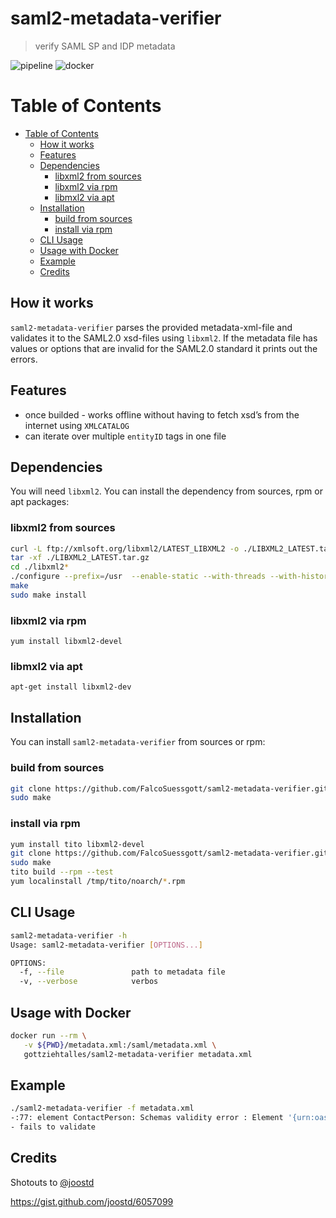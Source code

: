 # saml2-metadata-verifier 
> verify SAML SP and IDP  metadata 

![pipeline](https://github.com/FalcoSuessgott/saml2-metadata-verifier/workflows/pipeline/badge.svg) ![docker](https://img.shields.io/docker/pulls/gottziehtalles/saml2-metadata-verifier)

Table of Contents
=================

   * [Table of Contents](#table-of-contents)
      * [How it works](#how-it-works)
      * [Features](#features)
      * [Dependencies](#dependencies)
         * [libxml2 from sources](#libxml2-from-sources)
         * [libxml2 via rpm](#libxml2-via-rpm)
         * [libmxl2 via apt](#libmxl2-via-apt)
      * [Installation](#installation)
         * [build from sources](#build-from-sources)
         * [install via rpm](#install-via-rpm)
      * [CLI Usage](#cli-usage)
      * [Usage with Docker](#usage-with-docker)
      * [Example](#example)
      * [Credits](#credits)


## How it works
`saml2-metadata-verifier` parses the provided metadata-xml-file and validates it to the SAML2.0 xsd-files using `libxml2`. If the metadata file has values or options that are invalid for the SAML2.0 standard it prints out the errors. 

## Features
* once builded - works offline without having to fetch xsd’s from the internet using `XMLCATALOG`
* can iterate over multiple `entityID` tags in one file


## Dependencies
You will need `libxml2`. You can install the dependency from sources, rpm or apt packages:

###  libxml2 from sources
```bash
curl -L ftp://xmlsoft.org/libxml2/LATEST_LIBXML2 -o ./LIBXML2_LATEST.tar.gz
tar -xf ./LIBXML2_LATEST.tar.gz
cd ./libxml2*
./configure --prefix=/usr  --enable-static --with-threads --with-history
make
sudo make install
```

### libxml2 via rpm
```
yum install libxml2-devel
```

### libmxl2 via apt
```
apt-get install libxml2-dev
```

## Installation
You can install `saml2-metadata-verifier` from sources or rpm:

### build from sources
```bash
git clone https://github.com/FalcoSuessgott/saml2-metadata-verifier.git
sudo make
```

### install via rpm 
```bash
yum install tito libxml2-devel
git clone https://github.com/FalcoSuessgott/saml2-metadata-verifier.git
sudo make
tito build --rpm --test
yum localinstall /tmp/tito/noarch/*.rpm
```

## CLI Usage
```bash
saml2-metadata-verifier -h                             
Usage: saml2-metadata-verifier [OPTIONS...]

OPTIONS:
  -f, --file               path to metadata file
  -v, --verbose            verbos
```

## Usage with Docker
```bash
docker run --rm \
   -v ${PWD}/metadata.xml:/saml/metadata.xml \
   gottziehtalles/saml2-metadata-verifier metadata.xml
```

## Example
```bash
./saml2-metadata-verifier -f metadata.xml
-:77: element ContactPerson: Schemas validity error : Element '{urn:oasis:names:tc:SAML:2.0:metadata}ContactPerson', attribute 'contactType': [facet 'enumeration'] The value 'developer' is not an element of the set {'technical', 'support', 'administrative', 'billing', 'other'}.
- fails to validate
```

## Credits
Shotouts to [@joostd](https://gist.github.com/joostd)

https://gist.github.com/joostd/6057099
